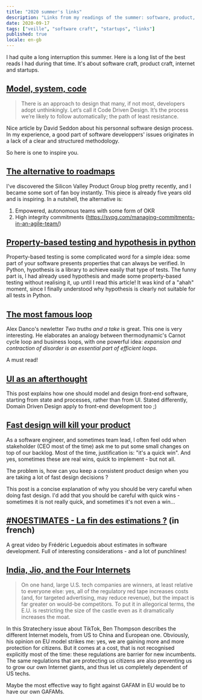 ```yaml
---
title: "2020 summer's links"
description: "Links from my readings of the summer: software, product, startups and the internet."
date: 2020-09-17
tags: ["veille", "software craft", "startups", "links"]
published: true
locale: en-gb
---
```


I had quite a long interruption this summer. Here is a long list of the best reads I had during that time.
It's about software craft, product craft, internet and startups.

## [Model, system, code](https://seddonym.me/2020/05/08/model-system-code/)

>There is an approach to design that many, if not most, developers adopt unthinkingly. Let’s call it Code Driven Design. It’s the process we’re likely to follow automatically; the path of least resistance.

Nice article by David Seddon about his personnal software design process. In my experience, a good part of software developpers' issues originates in a lack of a clear and structured methodology.

So here is one to inspire you.


## [The alternative to roadmaps](https://svpg.com/the-alternative-to-roadmaps/)

I've discovered the Silicon Valley Product Group blog pretty recently, and I became some sort of fan boy instantly. This piece is already five years old and is inspiring. In a nutshell, the alternative is:

1. Empowered, autonomous teams with some form of OKR
2. High integrity commitments (https://svpg.com/managing-commitments-in-an-agile-team/)

## [Property-based testing and hypothesis in python](https://www.hillelwayne.com/post/property-testing-complex-inputs/)

Property-based testing is some complicated word for a simple idea: some part of your software presents properties that can always be verified. 
In Python, hypothesis is a library to achieve easily that type of tests. The funny part is, I had already used hypothesis and made some property-based testing without realising it, up until I read this article! It was kind of a "ahah" moment, since I finally understood why hypothesis is clearly not suitable for all tests in Python.

## [The most famous loop](https://danco.substack.com/p/the-most-famous-loop)

Alex Danco's newletter _Two truths and a take_ is great. This one is very interesting. He elaborates an analogy between thermodynamic's Carnot cycle loop and business loops, with one powerful idea: _expansion and contraction of disorder is an essential part of efficient loops._

A must read!

## [UI as an afterthought](https://michel.codes/blogs/ui-as-an-afterthought)

This post explains how one should model and design front-end software, starting from state and processes, rather than from UI. Stated differently, Domain Driven Design apply to front-end development too ;)

## [Fast design will kill your product](https://philip.design/blog/fast-design-will-kill-your-product/)

As a software engineer, and sometimes team lead, I often feel odd when stakeholder (CEO most of the time) ask me to put some small changes on top of our backlog. Most of the time, justification is: "it's a quick win". And yes, sometimes these are real wins, quick to implement - but not all.

The problem is, how can you keep a consistent product design when you are taking a lot of fast design decisions ?

This post is a concise explanation of why you should be very careful when doing fast design. I'd add that you should be careful with quick wins - sometimes it is not really quick, and sometimes it's not even a win...

## [#NOESTIMATES - La fin des estimations ?](https://www.youtube.com/watch?v=fZXV9YeAFnY&feature=emb_logo) (in french)

A great video by Frédéric Leguedois about estimates in software development. Full of interesting considerations - and a lot of punchlines!


## [India, Jio, and the Four Internets](https://stratechery.com/2020/india-jio-and-the-four-internets/)

>On one hand, large U.S. tech companies are winners, at least relative to everyone else: yes, all of the regulatory red tape increases costs (and, for targeted advertising, may reduce revenue), but the impact is far greater on would-be competitors. To put it in allegorical terms, the E.U. is restricting the size of the castle even as it dramatically increases the moat.

In this Stratechery issue about TikTok, Ben Thompson describes the different Internet models, from US to China and European one. Obviously, his opinion on EU model strikes me: yes, we are gaining more and more protection for citizens. But it comes at a cost, that is not recognised explicitly most of the time: these regulations are barrier for new incumbents. The same regulations that are protecting us citizens are also preventing us to grow our own Internet giants, and thus let us completely dependent of US techs.

Maybe the most effective way to fight against GAFAM in EU would be to have our own GAFAMs. 
